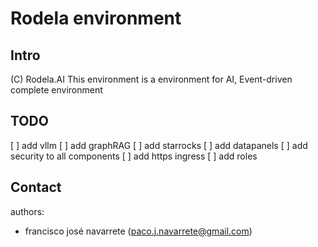 # Rodela environment
## Intro
(C) Rodela.AI
This environment is a environment for AI, Event-driven complete environment

## TODO
[ ] add vllm
[ ] add graphRAG 
[ ] add starrocks
[ ] add datapanels
[ ] add security to all components
[ ] add https ingress
[ ] add roles

## Contact
authors: 
- francisco josé navarrete (paco.j.navarrete@gmail.com)


